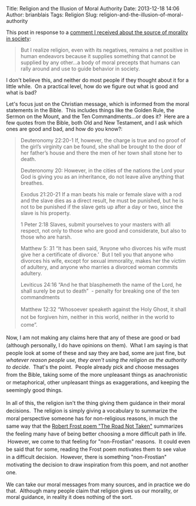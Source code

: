 Title: Religion and the Illusion of Moral Authority
Date: 2013-12-18 14:06
Author: brianblais
Tags: Religion
Slug: religion-and-the-illusion-of-moral-authority

This post in response to a [comment I received about the source of
morality in society][]:

> But I realize religion, even with its negatives, remains a net
> positive in human endeavors because it supplies something that cannot
> be supplied by any other…a body of moral precepts that humans can
> rally around and use to guide behavior in society.

I don't believe this, and neither do most people if they thought about
it for a little while.  On a practical level, how do we figure out what
is good and what is bad?

Let's focus just on the Christian message, which is informed from the
moral statements in the Bible.  This includes things like the Golden
Rule, the Sermon on the Mount, and the Ten Commandments...or does it?
 Here are a few quotes from the Bible, both Old and New Testament, and I
ask which ones are good and bad, and how do you know?:

> Deuteronomy 22:20-1 If, however, the charge is true and no proof of
> the girl’s virginity can be found, she shall be brought to the door of
> her father’s house and there the men of her town shall stone her to
> death.
>
> Deuteronomy 20: However, in the cities of the nations the Lord your
> God is giving you as an inheritance, do not leave alive anything that
> breathes.
>
> Exodus 21:20-21 If a man beats his male or female slave with a rod and
> the slave dies as a direct result, he must be punished, but he is not
> to be punished if the slave gets up after a day or two, since the
> slave is his property.
>
> 1 Peter 2:18 Slaves, submit yourselves to your masters with all
> respect, not only to those who are good and considerate, but also to
> those who are harsh.
>
> Matthew 5: 31 “It has been said, ‘Anyone who divorces his wife must
> give her a certificate of divorce.’  But I tell you that anyone who
> divorces his wife, except for sexual immorality, makes her the victim
> of adultery, and anyone who marries a divorced woman commits adultery.
>
> Leviticus 24:16 “And he that blasphemeth the name of the Lord, he
> shall surely be put to death”  - penalty for breaking one of the ten
> commandments
>
> <span style="line-height:1.5;">Matthew 12:32 “Whosoever speaketh
> against the Holy Ghost, it shall not be forgiven him, neither in this
> world, neither in the world to come”. </span>

<span style="line-height:1.5;">Now, I am not making any claims here that
any of these are good or bad (although personally, I do have opinions on
them).  What I am saying is that people look at some of these and say
they are bad, some are just fine, but </span>*whatever reason people
use, they aren't using the religion as the authority to
decide*<span style="line-height:1.5;">.  That's the point.  People
already pick and choose messages from the Bible, taking some of the more
unpleasant things as anachronistic or metaphorical, other unpleasant
things as exaggerations, and keeping the seemingly good things.  </span>

<span style="line-height:1.5;">In all of this, the religion isn't the
thing giving them guidance in their moral decisions.  The religion is
simply giving a vocabulary to summarize the moral perspective someone
has for non-religious reasons, in much the same way that the
</span>[Robert Frost poem "The Road Not
Taken"][]<span style="line-height:1.5;"> summarizes the feeling many
have of being better choosing a more difficult path in life.  However,
we come to that feeling for "non-Frostian" reasons.  It could even be
said that for some, reading the Frost poem motivates them to see value
in a difficult decision.  However, there is something "non-Frostian"
motivating the decision to draw inspiration from this poem, and not
another one.</span>

We can take our moral messages from many sources, and in practice we do
that.  Although many people claim that religion gives us our morality,
or moral guidance, in reality it does nothing of the sort.

  [comment I received about the source of morality in society]: http://brianblais.wordpress.com/2013/12/01/a-story-of-humanity/#comments
  [Robert Frost poem "The Road Not Taken"]: http://www.bartleby.com/119/1.html
